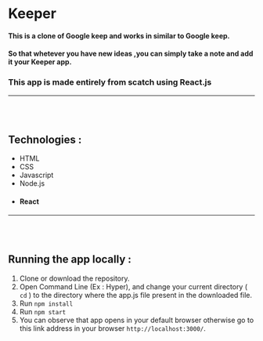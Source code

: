# Keeper
#### This is a clone of Google keep and works in similar to Google keep.
#### So that whetever you have new ideas ,you can simply take a note and add it your Keeper app.
### This app is made entirely from scatch using React.js


<hr />
<br />
<br />


## Technologies :
- HTML
- CSS
- Javascript
- Node.js
- #### React

<hr />
<br />
<br />

## Running the app locally :
1. Clone or download the repository.
2. Open Command Line (Ex : Hyper), and change your current directory ( ``` cd ``` ) to the directory where the app.js file present in the downloaded file.
3. Run ``` npm install  ```
4. Run ``` npm start ```
5. You can observe that app opens in your default browser otherwise  go to this link address in your browser ``` http://localhost:3000/ ```.
